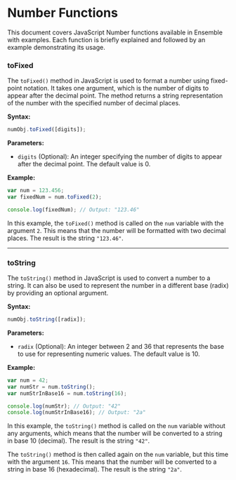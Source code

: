 # Number Functions

This document covers JavaScript Number functions available in Ensemble with examples. Each function is briefly explained and followed by an example demonstrating its usage.

### toFixed

The `toFixed()` method in JavaScript is used to format a number using fixed-point notation. It takes one argument, which is the number of digits to appear after the decimal point. The method returns a string representation of the number with the specified number of decimal places.

**Syntax:**

```javascript
numObj.toFixed([digits]);
```

**Parameters:**

- `digits` (Optional): An integer specifying the number of digits to appear after the decimal point. The default value is 0.

**Example:**

```javascript
var num = 123.456;
var fixedNum = num.toFixed(2);

console.log(fixedNum); // Output: "123.46"
```

In this example, the `toFixed()` method is called on the `num` variable with the argument `2`. This means that the number will be formatted with two decimal places. The result is the string `"123.46"`.

---

### toString

The `toString()` method in JavaScript is used to convert a number to a string. It can also be used to represent the number in a different base (radix) by providing an optional argument.

**Syntax:**

```javascript
numObj.toString([radix]);
```

**Parameters:**

- `radix` (Optional): An integer between 2 and 36 that represents the base to use for representing numeric values. The default value is 10.

**Example:**

```javascript
var num = 42;
var numStr = num.toString();
var numStrInBase16 = num.toString(16);

console.log(numStr); // Output: "42"
console.log(numStrInBase16); // Output: "2a"
```

In this example, the `toString()` method is called on the `num` variable without any arguments, which means that the number will be converted to a string in base 10 (decimal). The result is the string `"42"`.

The `toString()` method is then called again on the `num` variable, but this time with the argument `16`. This means that the number will be converted to a string in base 16 (hexadecimal). The result is the string `"2a"`.
